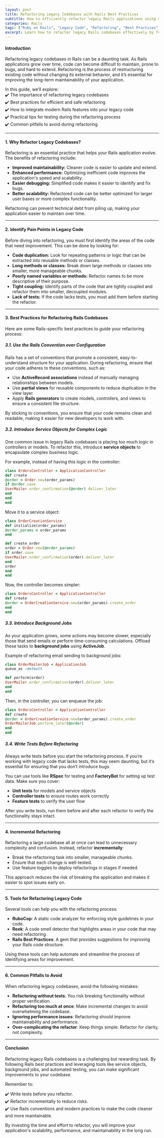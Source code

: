 ```yaml
---
layout: post  
title: Refactoring Legacy Codebases with Rails Best Practices  
subtitle: How to efficiently refactor legacy Rails applications using modern best practices  
categories: Rails  
tags: ["Ruby on Rails", "Legacy Code", "Refactoring", "Best Practices", "Software Maintenance"]  
excerpt: Learn how to refactor legacy Rails codebases effectively by following modern best practices and avoiding common pitfalls.  
---
```


#### **Introduction**
Refactoring legacy codebases in Rails can be a daunting task. As Rails applications grow over time, code can become difficult to maintain, prone to bugs, and hard to extend. Refactoring is the process of restructuring existing code without changing its external behavior, and it’s essential for improving the long-term maintainability of your application.

In this guide, we’ll explore:  
✔️ The importance of refactoring legacy codebases  
✔️ Best practices for efficient and safe refactoring  
✔️ How to integrate modern Rails features into your legacy code  
✔️ Practical tips for testing during the refactoring process  
✔️ Common pitfalls to avoid during refactoring

---

#### **1. Why Refactor Legacy Codebases?**
Refactoring is an essential practice that helps your Rails application evolve. The benefits of refactoring include:

- **Improved maintainability:** Cleaner code is easier to update and extend.
- **Enhanced performance:** Optimizing inefficient code improves the application's speed and scalability.
- **Easier debugging:** Simplified code makes it easier to identify and fix bugs.
- **Better scalability:** Refactored code can be better optimized for larger user bases or more complex functionality.

Refactoring can prevent technical debt from piling up, making your application easier to maintain over time.

---

#### **2. Identify Pain Points in Legacy Code**
Before diving into refactoring, you must first identify the areas of the code that need improvement. This can be done by looking for:

- **Code duplication:** Look for repeating patterns or logic that can be extracted into reusable methods or classes.
- **Long methods or classes:** Break down large methods or classes into smaller, more manageable chunks.
- **Poorly named variables or methods:** Refactor names to be more descriptive of their purpose.
- **Tight coupling:** Identify parts of the code that are tightly coupled and refactor them into smaller, decoupled modules.
- **Lack of tests:** If the code lacks tests, you must add them before starting the refactor.

---

#### **3. Best Practices for Refactoring Rails Codebases**
Here are some Rails-specific best practices to guide your refactoring process:

##### **3.1. Use the Rails Convention over Configuration**
Rails has a set of conventions that promote a consistent, easy-to-understand structure for your application. During refactoring, ensure that your code adheres to these conventions, such as:

- Use **ActiveRecord associations** instead of manually managing relationships between models.
- Use **partial views** for reusable components to reduce duplication in the view layer.
- Apply **Rails generators** to create models, controllers, and views to ensure a consistent file structure.

By sticking to conventions, you ensure that your code remains clean and readable, making it easier for new developers to work with.

##### **3.2. Introduce Service Objects for Complex Logic**
One common issue in legacy Rails codebases is placing too much logic in controllers or models. To refactor this, introduce **service objects** to encapsulate complex business logic.

For example, instead of having this logic in the controller:

```ruby  
class OrdersController < ApplicationController  
def create  
@order = Order.new(order_params)  
if @order.save  
UserMailer.order_confirmation(@order).deliver_later  
end  
end  
end  
```

Move it to a service object:

```ruby  
class OrderCreationService  
def initialize(order_params)  
@order_params = order_params  
end

def create_order  
order = Order.new(@order_params)  
if order.save  
UserMailer.order_confirmation(order).deliver_later  
end  
order  
end  
end  
```

Now, the controller becomes simpler:

```ruby  
class OrdersController < ApplicationController  
def create  
@order = OrderCreationService.new(order_params).create_order  
end  
end  
```

##### **3.3. Introduce Background Jobs**
As your application grows, some actions may become slower, especially those that send emails or perform time-consuming calculations. Offload these tasks to **background jobs** using **ActiveJob**.

Example of refactoring email sending to background jobs:

```ruby  
class OrderMailerJob < ApplicationJob  
queue_as :default

def perform(order)  
UserMailer.order_confirmation(order).deliver_later  
end  
end  
```

Then, in the controller, you can enqueue the job:

```ruby  
class OrdersController < ApplicationController  
def create  
@order = OrderCreationService.new(order_params).create_order  
OrderMailerJob.perform_later(@order)  
end  
end  
```

##### **3.4. Write Tests Before Refactoring**
Always write tests before you start the refactoring process. If you’re working with legacy code that lacks tests, this may seem daunting, but it’s essential for ensuring that you don’t introduce bugs.

You can use tools like **RSpec** for testing and **FactoryBot** for setting up test data. Make sure you cover:

- **Unit tests** for models and service objects
- **Controller tests** to ensure routes work correctly
- **Feature tests** to verify the user flow

After you write tests, run them before and after each refactor to verify the functionality stays intact.

---

#### **4. Incremental Refactoring**
Refactoring a large codebase all at once can lead to unnecessary complexity and confusion. Instead, refactor **incrementally**:

- Break the refactoring task into smaller, manageable chunks.
- Ensure that each change is well-tested.
- Use feature toggles to deploy refactorings in stages if needed.

This approach reduces the risk of breaking the application and makes it easier to spot issues early on.

---

#### **5. Tools for Refactoring Legacy Code**
Several tools can help you with the refactoring process:

- **RuboCop**: A static code analyzer for enforcing style guidelines in your code.
- **Reek**: A code smell detector that highlights areas in your code that may need refactoring.
- **Rails Best Practices**: A gem that provides suggestions for improving your Rails code structure.

Using these tools can help automate and streamline the process of identifying areas for improvement.

---

#### **6. Common Pitfalls to Avoid**
When refactoring legacy codebases, avoid the following mistakes:

- **Refactoring without tests**: You risk breaking functionality without proper verification.
- **Refactoring too much at once**: Make incremental changes to avoid overwhelming the codebase.
- **Ignoring performance issues**: Refactoring should improve maintainability and performance.
- **Over-complicating the refactor**: Keep things simple. Refactor for clarity, not complexity.

---

#### **Conclusion**
Refactoring legacy Rails codebases is a challenging but rewarding task. By following Rails best practices and leveraging tools like service objects, background jobs, and automated testing, you can make significant improvements to your codebase.

Remember to:

✔️ Write tests before you refactor.  
✔️ Refactor incrementally to reduce risks.  
✔️ Use Rails conventions and modern practices to make the code cleaner and more maintainable.

By investing the time and effort to refactor, you will improve your application's scalability, performance, and maintainability in the long run.
